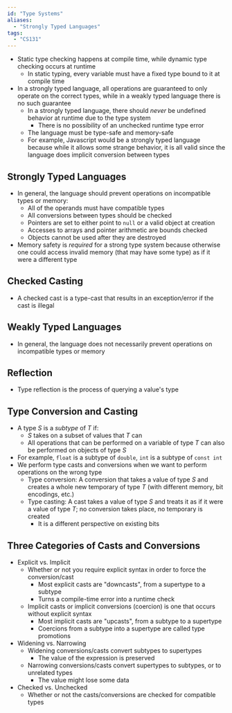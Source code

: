 ```yaml
---
id: "Type Systems"
aliases:
  - "Strongly Typed Languages"
tags:
  - "CS131"
---
```


- Static type checking happens at compile time, while dynamic type checking
  occurs at runtime
  - In static typing, every variable must have a fixed type bound to it at
    compile time
- In a strongly typed language, all operations are guaranteed to only operate on
  the correct types, while in a weakly typed language there is no such guarantee
  - In a strongly typed language, there should _never_ be undefined behavior at
    runtime due to the type system
    - There is no possibility of an unchecked runtime type error
  - The language must be type-safe and memory-safe
  - For example, Javascript would be a strongly typed language because while it
    allows some strange behavior, it is all valid since the language does
    implicit conversion between types

## Strongly Typed Languages

- In general, the language should prevent operations on incompatible types or
  memory:
  - All of the operands must have compatible types
  - All conversions between types should be checked
  - Pointers are set to either point to `null` or a valid object at creation
  - Accesses to arrays and pointer arithmetic are bounds checked
  - Objects cannot be used after they are destroyed
- Memory safety is _required_ for a strong type system because otherwise one
  could access invalid memory (that may have some type) as if it were a
  different type

## Checked Casting

- A checked cast is a type-cast that results in an exception/error if the cast
  is illegal

## Weakly Typed Languages

- In general, the language does not necessarily prevent operations on
  incompatible types or memory

## Reflection

- Type reflection is the process of querying a value's type

## Type Conversion and Casting

- A type $S$ is a _subtype_ of $T$ if:
  - $S$ takes on a subset of values that $T$ can
  - All operations that can be performed on a variable of type $T$ can also be
    performed on objects of type $S$
- For example, `float` is a subtype of `double`, `int` is a subtype of `const int`
- We perform type casts and conversions when we want to perform operations on
  the wrong type
  - Type conversion: A conversion that takes a value of type $S$ and creates a
    whole new temporary of type $T$ (with different memory, bit encodings, etc.)
  - Type casting: A cast takes a value of type $S$ and treats it as if it were
    a value of type $T$; no conversion takes place, no temporary is created
    - It is a different perspective on existing bits

## Three Categories of Casts and Conversions

- Explicit vs. Implicit
  - Whether or not you require explicit syntax in order to force the
    conversion/cast
    - Most explicit casts are "downcasts", from a supertype to a subtype
    - Turns a compile-time error into a runtime check
  - Implicit casts or implicit conversions (coercion) is one that occurs without
    explicit syntax
    - Most implicit casts are "upcasts", from a subtype to a supertype
    - Coercions from a subtype into a supertype are called type promotions
- Widening vs. Narrowing
  - Widening conversions/casts convert subtypes to supertypes
    - The value of the expression is preserved
  - Narrowing conversions/casts convert supertypes to subtypes, or to unrelated
    types
    - The value might lose some data
- Checked vs. Unchecked
  - Whether or not the casts/conversions are checked for compatible types
